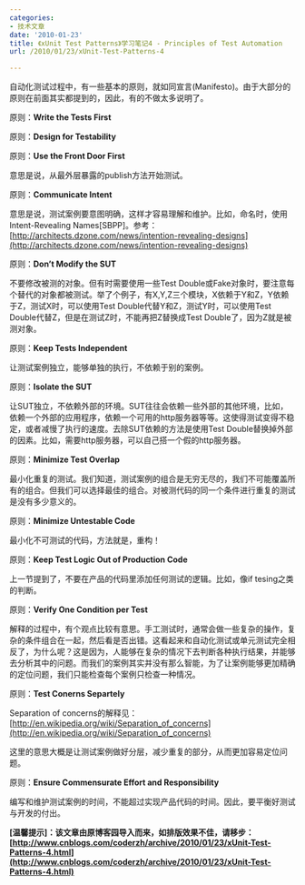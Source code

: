 ```yaml
---
categories:
- 技术文章
date: '2010-01-23'
title: 《xUnit Test Patterns》学习笔记4 - Principles of Test Automation
url: /2010/01/23/xUnit-Test-Patterns-4

---
```



自动化测试过程中，有一些基本的原则，就如同宣言(Manifesto)。由于大部分的原则在前面其实都提到的，因此，有的不做太多说明了。

原则：**Write the Tests First**

原则：**Design for Testability**

原则：**Use the Front Door First**

意思是说，从最外层暴露的publish方法开始测试。

原则：**Communicate Intent**

意思是说，测试案例要意图明确，这样才容易理解和维护。比如，命名时，使用Intent-Revealing Names[SBPP]。参考：[http://architects.dzone.com/news/intention-revealing-designs](http://architects.dzone.com/news/intention-revealing-designs)

原则：**Don&#8217;t Modify the SUT**

不要修改被测的对象。但有时需要使用一些Test Double或Fake对象时，要注意每个替代的对象都被测试。举了个例子，有X,Y,Z三个模块，X依赖于Y和Z，Y依赖于Z，测试X时，可以使用Test Double代替Y和Z，测试Y时，可以使用Test Double代替Z，但是在测试Z时，不能再把Z替换成Test Double了，因为Z就是被测对象。

原则：**Keep Tests Independent**

让测试案例独立，能够单独的执行，不依赖于别的案例。

原则：**Isolate the SUT**

让SUT独立，不依赖外部的环境。SUT往往会依赖一些外部的其他环境，比如，依赖一个外部的应用程序，依赖一个可用的http服务器等等。这使得测试变得不稳定，或者减慢了执行的速度。去除SUT依赖的方法是使用Test Double替换掉外部的因素。比如，需要http服务器，可以自己搭一个假的http服务器。

原则：**Minimize Test Overlap**

最小化重复的测试。我们知道，测试案例的组合是无穷无尽的，我们不可能覆盖所有的组合。但我们可以选择最佳的组合。对被测代码的同一个条件进行重复的测试是没有多少意义的。

原则：**Minimize Untestable Code**

最小化不可测试的代码，方法就是，重构！

原则：**Keep Test Logic Out of Production Code**

上一节提到了，不要在产品的代码里添加任何测试的逻辑。比如，像if tesing之类的判断。

原则：**Verify One Condition per Test**

解释的过程中，有个观点比较有意思。手工测试时，通常会做一些复杂的操作，复杂的条件组合在一起，然后看是否出错。这看起来和自动化测试或单元测试完全相反了，为什么呢？这是因为，人能够在复杂的情况下去判断各种执行结果，并能够去分析其中的问题。而我们的案例其实并没有那么智能，为了让案例能够更加精确的定位问题，我们只能检查每个案例只检查一种情况。

原则：**Test Conerns Separtely**

Separation of concerns的解释见：[http://en.wikipedia.org/wiki/Separation_of_concerns](http://en.wikipedia.org/wiki/Separation_of_concerns)

这里的意思大概是让测试案例做好分层，减少重复的部分，从而更加容易定位问题。

原则：**Ensure Commensurate Effort and Responsibility**

编写和维护测试案例的时间，不能超过实现产品代码的时间。因此，要平衡好测试与开发的付出。

**[温馨提示]：该文章由原博客园导入而来，如排版效果不佳，请移步：[http://www.cnblogs.com/coderzh/archive/2010/01/23/xUnit-Test-Patterns-4.html](http://www.cnblogs.com/coderzh/archive/2010/01/23/xUnit-Test-Patterns-4.html)**